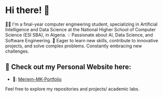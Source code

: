 # Hi there! 👋

👩‍💻  I'm a final-year computer engineering student, specializing in Artificial Intelligence and Data Science at the National Higher School of Computer Science (ESI SBA), 
    in Algeria. 
💡  Passionate about AI, Data Science, and Software Engineering. 
🌟   Eager to learn new skills, contribute to innovative projects, and solve complex problems. Constantly embracing new challenges.

## 🔗 Check out my Personal Website here:
- 🐙: [Meriem-MK-Portfolio](https://meriem-mk-portfolio-three.vercel.app/)


Feel free to explore my repositories and projects/ academic labs.
